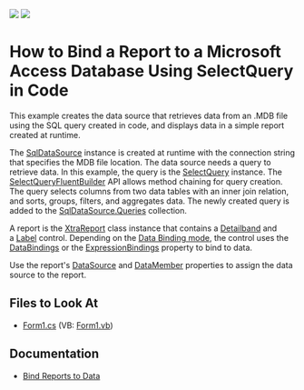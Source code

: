 <!-- default badges list -->
[![](https://img.shields.io/badge/Open_in_DevExpress_Support_Center-FF7200?style=flat-square&logo=DevExpress&logoColor=white)](https://supportcenter.devexpress.com/ticket/details/T437883)
[![](https://img.shields.io/badge/📖_How_to_use_DevExpress_Examples-e9f6fc?style=flat-square)](https://docs.devexpress.com/GeneralInformation/403183)
<!-- default badges end -->
# How to Bind a Report to a Microsoft Access Database Using SelectQuery in Code


This example creates the data source that retrieves data from an .MDB file using the SQL query created in code, and displays data in a simple report created at runtime.

The [SqlDataSource](https://docs.devexpress.com/CoreLibraries/DevExpress.DataAccess.Sql.SqlDataSource) instance is created at runtime with the connection string that specifies the MDB file location. The data source needs a query to retrieve data. In this example, the query is the [SelectQuery](https://docs.devexpress.com/CoreLibraries/DevExpress.DataAccess.Sql.SelectQuery) instance. The [SelectQueryFluentBuilder](https://docs.devexpress.com/CoreLibraries/DevExpress.DataAccess.Sql.SelectQueryFluentBuilder) API allows method chaining for query creation. The query selects columns from two data tables with an inner join relation, and sorts, groups, filters, and aggregates data. The newly created query is added to the [SqlDataSource.Queries](https://docs.devexpress.com/CoreLibraries/DevExpress.DataAccess.Sql.SqlDataSource.Queries) collection. 

A report is the [XtraReport](https://docs.devexpress.com/XtraReports/DevExpress.XtraReports.UI.XtraReport) class instance that contains a [Detailband](https://docs.devexpress.com/XtraReports/DevExpress.XtraReports.UI.DetailBand) and a [Label](https://docs.devexpress.com/XtraReports/DevExpress.XtraReports.UI.XRLabel) control. Depending on the [Data Binding mode](https://docs.devexpress.com/XtraReports/119236/detailed-guide-to-devexpress-reporting/use-expressions/data-binding-modes), the control uses the [DataBindings](https://docs.devexpress.com/XtraReports/DevExpress.XtraReports.UI.XRControl.DataBindings) or the [ExpressionBindings](https://docs.devexpress.com/XtraReports/DevExpress.XtraReports.UI.XRControl.ExpressionBindings) property to bind to data.

Use the report's [DataSource](https://docs.devexpress.com/XtraReports/DevExpress.XtraReports.UI.XtraReportBase.DataSource) and [DataMember](https://docs.devexpress.com/XtraReports/DevExpress.XtraReports.UI.XtraReportBase.DataMemeber) properties to assign the data source to the report.

## Files to Look At

* [Form1.cs](CS/RuntimeBindingToMdbDatabase/Form1.cs) (VB: [Form1.vb](VB/RuntimeBindingToMdbDatabase/Form1.vb))

## Documentation

* [Bind Reports to Data](https://docs.devexpress.com/XtraReports/15034/detailed-guide-to-devexpress-reporting/bind-reports-to-data)

